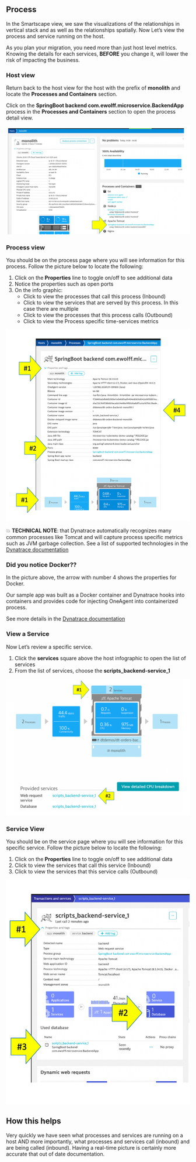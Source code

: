 ## Process

In the Smartscape view, we saw the visualizations of the relationships in vertical stack and as well as the relationships spatially. Now Let’s view the process and service running on the host.

As you plan your migration, you need more than just host level metrics.  Knowing the details for each services, **BEFORE** you change it, will lower the risk of impacting the business.

### Host view

Return back to the host view for the host with the prefix of **monolith** and locate the **Processes and Containers** section.

Click on the **SpringBoot backend com.ewolff.microservice.BackendApp** process in the **Processes and Containers** section to open the process detail view.

![image](../../../assets/images/lab1-host-process.png)

### Process view

You should be on the process page where you will see information for this process.  Follow the picture below to locate the following:

1. Click on the **Properties** line to toggle on/off to see additional data 
1. Notice the properties such as open ports
1. On the info graphic:
    * Click to view the processes that call this process (Inbound)
    * Click to view the services that are served by this process. In this case there are multiple
    * Click to view the processes that this process calls (Outbound)
    * Click to view the Process specific time-services metrics

![image](../../../assets/images/lab1-process-view.png)

💥 **TECHNICAL NOTE**: that Dynatrace automatically recognizes many common processes like Tomcat and will capture process specific metrics such as JVM garbage collection. See a list of supported technologies in the [Dynatrace documentation](https://www.dynatrace.com/support/help/technology-support/supported-technologies-and-versions)

### Did you notice Docker??

In the picture above, the arrow with number 4 shows the properties for Docker.

Our sample app was built as a Docker container and Dynatrace hooks into containers and provides code for injecting OneAgent into containerized process.  

See more details in the [Dynatrace documentation](https://www.dynatrace.com/support/help/technology-support/cloud-platforms/other-platforms/docker/basic-concepts/how-dynatrace-monitors-containers/)

### View a Service

Now Let’s review a specific service.

1. Click the **services** square above the host infographic to open the list of services
1. From the list of services, choose the **scripts_backend-service_1**

![image](../../../assets/images/lab1-process-view-list.png)

### Service View

You should be on the service page where you will see information for this specific service.  Follow the picture below to locate the following:

1. Click on the **Properties** line to toggle on/off to see additional data
1. Click to view the services that call this service (Inbound)
1. Click to view the services that this service calls (Outbound)

![image](../../../assets/images/lab1-service-view.png)

## How this helps

Very quickly we have seen what processes and services are running on a host AND more importantly, what processes and services call (inbound) and are being called (inbound).  Having a real-time picture is certainly more accurate that out of date documentation.